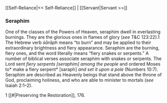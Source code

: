 [[Self-Reliance|<< Self-Reliance]]  |  [[Servant|Servant >>]]

### Seraphim
One of the classes of the Powers of Heaven, seraphim dwell in everlasting burnings. They are the glorious ones in flames of glory (*see* T&C 123:22).1 The Hebrew verb *śārāph* means “to burn” and may be applied to their extraordinary brightness and fiery appearance. Seraphim are the burning, fiery ones, and the word literally means “fiery snakes or serpents.” A number of biblical verses associate seraphim with snakes or serpents. The Lord sent *fiery serpents *[seraphim]* among the people* and ordered Moses to* make a fiery serpent* [saraph] *and set it upon a pole* (Numbers 10:7). Seraphim are described as Heavenly beings that stand above the throne of God, proclaiming holiness, and who are able to minister to mortals (*see* Isaiah 2:1–2).



1
[[#|Preserving the Restoration]], 176.